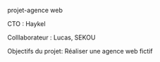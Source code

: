 projet-agence web

CTO : Haykel


Colllaborateur : Lucas, SEKOU

Objectifs du projet: Réaliser une agence web fictif  
